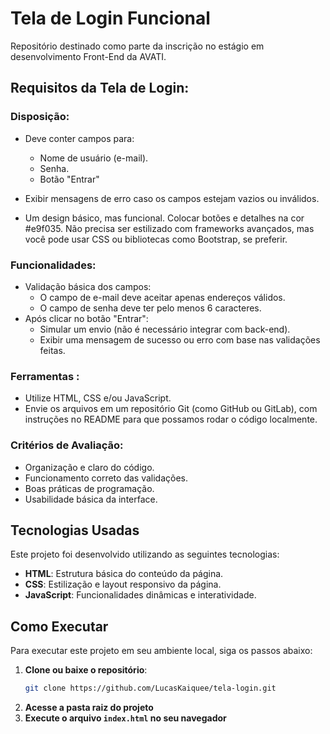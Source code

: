 
#  Tela de Login Funcional
Repositório destinado como parte da inscrição no estágio em desenvolvimento Front-End da AVATI.


## Requisitos da Tela de Login:

### Disposição:

- Deve conter campos para:
    - Nome de usuário (e-mail).
    - Senha.
    - Botão "Entrar"

- Exibir mensagens de erro caso os campos estejam vazios ou inválidos.
- Um design básico,  mas funcional. Colocar botões e detalhes na cor #e9f035. Não precisa ser estilizado com frameworks avançados, mas você pode usar CSS ou bibliotecas como Bootstrap, se preferir.

### Funcionalidades:

- Validação básica dos campos:
    - O campo de e-mail deve aceitar apenas endereços válidos.
    - O campo de senha deve ter pelo menos 6 caracteres.
- Após clicar no botão "Entrar":
    - Simular um envio (não é necessário integrar com back-end).
    - Exibir uma mensagem de sucesso ou erro com base nas validações feitas.

### Ferramentas :

- Utilize HTML, CSS e/ou JavaScript.
- Envie os arquivos em um repositório Git (como GitHub ou GitLab), com instruções no README para que possamos rodar o código localmente.

### Critérios de Avaliação:

- Organização e claro do código.
- Funcionamento correto das validações.
- Boas práticas de programação.
- Usabilidade básica da interface.


## Tecnologias Usadas

Este projeto foi desenvolvido utilizando as seguintes tecnologias:

- **HTML**: Estrutura básica do conteúdo da página.
- **CSS**: Estilização e layout responsivo da página.
- **JavaScript**: Funcionalidades dinâmicas e interatividade.

## Como Executar

Para executar este projeto em seu ambiente local, siga os passos abaixo:

1. **Clone ou baixe o repositório**:
   ```bash
   git clone https://github.com/LucasKaiquee/tela-login.git
   ```
2. **Acesse a pasta raiz do projeto**
3. **Execute o arquivo `index.html` no seu navegador**
